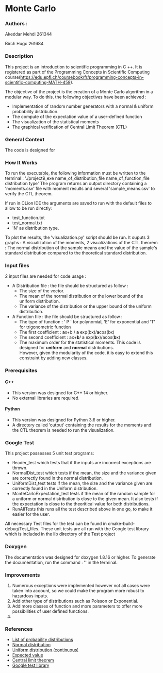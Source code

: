 # Monte Carlo

### Authors : 
Akeddar Mehdi 261344

Birch Hugo 261684

### Description
  This project is an introduction to scientific programming in C ++. It is registered as part of the Programming Concepts in Scientific Computing course(https://edu.epfl.ch/coursebook/fr/programming-concepts-in-scientific-computing-MATH-458).
   
The objective of the project is the creation of a Monte Carlo algorithm in a modular way. To do this, the following objectives have been achieved :
* Implementation of random number generators with a normal & uniform probability distribution.
*   The compute of the expectation value of a user-defined function
* The visualization of the statistical moments
*  The graphical verification of Central Limit Theorem (CTL)
### General Context
The code is designed for 
### How It Works

To run the executable, the following information must be written to the terminal : 
'./project9_exe  name_of_distribution_file name_of_function_file distribution type'
The program returns an output directory containing a 'moments.csv' file with moment results and several 
'sample_means.csv' to verify the CTL theorem.

If run in CLion IDE the arguments are saved to run with the default files to allow to be run directly:
* test_function.txt
* test_normal.txt 
* 'N' as distribution type.


To plot the results, the 'visualization.py' script should be run. It ouputs 3 graphs : 
A visualization of the moments, 2 visualizations of the CTL theorem : The normal distribution of the sample means and 
the value of the sample's standard distribution compared to the theoretical standard distribution.


### Input files
2 input files are needed for code usage : 
* A Distribution file : the file should be structured as follow : 
	* The size of the vector.
	* The mean of the normal distribution or the lower bound of the uniform distribution.
	* The variance of the distribution or the upper bound of the uniform distribution.
* A Function file : the file should be structured as follow : 
	* The type of function : ' P ' for polynomial, 'E' for exponential and 'T' for trigonometric function
	* The first coefficient  : **a**x+b / **a** exp(bx)/**a**cos(bx)
	* The second coefficient : ax+**b**/ a exp(**b**x)/acos(**b**x)
	* The maximum order for the statistical moments.
This code is designed for **uniform** and **normal** distributions.   
However, given the modularity of the code, it is easy to extend this constraint by adding new classes.

### Prerequisites
#### C++
* This version was designed for C++ 14 or higher.
* No external libraries are required.
#### Python
* This version was designed for Python 3.6 or higher.
* A directory called 'output' containing the results for the moments and the CTL theorem is needed to run the visualization.


### Google Test
This project possesses 5 unit test programs:
* Reader_test which tests that if the inputs are incorrect exceptions are thrown.
* NormalDist_test which tests if the mean, the size and the variance given are correctly found in the normal distribution.
* UniformDist_test tests if the mean, the size and the variance given are correctly found in the Uniform distribution.
* MonteCarloExpectation_test tests if the mean of the random sample for a uniform or normal distribution is close to the given mean. 
  It also tests if the expectation is close to the theoritical value for both distributions.
* RunAllTests this runs all the test described above in one go, to make it easier for the user.

All necessary Test files for the test can be found in cmake-build-debug/Test_files. 
These unit tests are all run with the Google test library which is included in the lib directory of the Test project
### Doxygen
The documentation was designed for doxygen 1.8.16 or higher.
To generate the documentation, run the command : '' in the terminal.

### Improvements
1. Numerous exceptions were implemented however not all cases were taken into account, so we could make the program more robust to hazardous inputs.
2. Add other type of distributions such as Poisson or Exponential.
3. Add more classes of function and more parameters to offer more possibilities of user defined functions.
4. 

### References
* [List of probability distributions](https://en.wikipedia.org/wiki/List_of_probability_distributions)
* [Normal distribution](https://en.wikipedia.org/wiki/Normal_distribution)
* [Uniform distribution (continuous)](https://en.wikipedia.org/wiki/Uniform_distribution_(continuous))
* [Expected value](https://en.wikipedia.org/wiki/Expected_value)
* [Central limit theorem](https://en.wikipedia.org/wiki/Central_limit_theorem)
* [Google test library]( https://github.com/google/googletest)